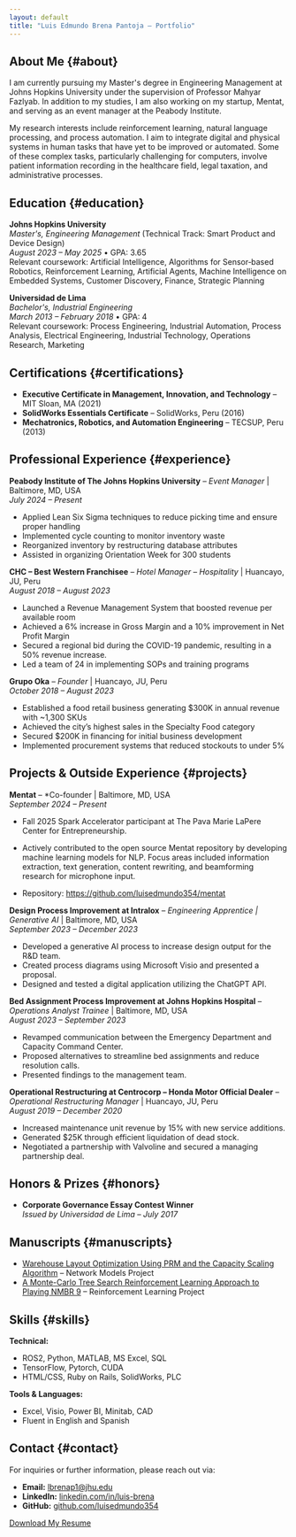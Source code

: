 ```yaml
---
layout: default
title: "Luis Edmundo Brena Pantoja – Portfolio"
---
```

## About Me {#about}

I am currently pursuing my Master's degree in Engineering Management at Johns Hopkins University under the supervision of Professor Mahyar Fazlyab. In addition to my studies, I am also working on my startup, Mentat, and serving as an event manager at the Peabody Institute.

My research interests include reinforcement learning, natural language processing, and process automation. I aim to integrate digital and physical systems in human tasks that have yet to be improved or automated. Some of these complex tasks, particularly challenging for computers, involve patient information recording in the healthcare field, legal taxation, and administrative processes.

## Education {#education}

**Johns Hopkins University**  
*Master's, Engineering Management* (Technical Track: Smart Product and Device Design)  
_August 2023 – May 2025_ • GPA: 3.65  
Relevant coursework: Artificial Intelligence, Algorithms for Sensor‑based Robotics, Reinforcement Learning, Artificial Agents, Machine Intelligence on Embedded Systems, Customer Discovery, Finance, Strategic Planning

**Universidad de Lima**  
*Bachelor's, Industrial Engineering*  
_March 2013 – February 2018_ • GPA: 4  
Relevant coursework: Process Engineering, Industrial Automation, Process Analysis, Electrical Engineering, Industrial Technology, Operations Research, Marketing

## Certifications {#certifications}

- **Executive Certificate in Management, Innovation, and Technology** – MIT Sloan, MA (2021)
- **SolidWorks Essentials Certificate** – SolidWorks, Peru (2016)
- **Mechatronics, Robotics, and Automation Engineering** – TECSUP, Peru (2013)

## Professional Experience {#experience}

**Peabody Institute of The Johns Hopkins University** – *Event Manager* | Baltimore, MD, USA  
_July 2024 – Present_  

- Applied Lean Six Sigma techniques to reduce picking time and ensure proper handling
- Implemented cycle counting to monitor inventory waste
- Reorganized inventory by restructuring database attributes
- Assisted in organizing Orientation Week for 300 students

**CHC – Best Western Franchisee** – *Hotel Manager – Hospitality* | Huancayo, JU, Peru  
_August 2018 – August 2023_  

- Launched a Revenue Management System that boosted revenue per available room
- Achieved a 6% increase in Gross Margin and a 10% improvement in Net Profit Margin
- Secured a regional bid during the COVID-19 pandemic, resulting in a 50% revenue increase.
- Led a team of 24 in implementing SOPs and training programs

**Grupo Oka** – *Founder* | Huancayo, JU, Peru  
_October 2018 – August 2023_  

- Established a food retail business generating $300K in annual revenue with ~1,300 SKUs
- Achieved the city’s highest sales in the Specialty Food category
- Secured $200K in financing for initial business development
- Implemented procurement systems that reduced stockouts to under 5%

## Projects & Outside Experience {#projects}

**Mentat** – *Co-founder | Baltimore, MD, USA  
_September 2024 – Present_

- Fall 2025 Spark Accelerator participant at The Pava Marie LaPere Center for Entrepreneurship.

- Actively contributed to the open source Mentat repository by developing machine learning models for NLP. Focus areas included information extraction, text generation, content rewriting, and beamforming research for microphone input.

- Repository: https://github.com/luisedmundo354/mentat

**Design Process Improvement at Intralox** – *Engineering Apprentice | Generative AI* | Baltimore, MD, USA  
_September 2023 – December 2023_  

- Developed a generative AI process to increase design output for the R&D team.
- Created process diagrams using Microsoft Visio and presented a proposal.
- Designed and tested a digital application utilizing the ChatGPT API.

**Bed Assignment Process Improvement at Johns Hopkins Hospital** – *Operations Analyst Trainee* | Baltimore, MD, USA  
_August 2023 – September 2023_  

- Revamped communication between the Emergency Department and Capacity Command Center.
- Proposed alternatives to streamline bed assignments and reduce resolution calls.
- Presented findings to the management team.

**Operational Restructuring at Centrocorp – Honda Motor Official Dealer** – *Operational Restructuring Manager* | Huancayo, JU, Peru  
_August 2019 – December 2020_  

- Increased maintenance unit revenue by 15% with new service additions.
- Generated $25K through efficient liquidation of dead stock.
- Negotiated a partnership with Valvoline and secured a managing partnership deal.

## Honors & Prizes {#honors}

- **Corporate Governance Essay Contest Winner**  
  *Issued by Universidad de Lima – July 2017*

## Manuscripts {#manuscripts}

- [Warehouse Layout Optimization Using PRM and the Capacity
 Scaling Algorithm](assets/optimization.pdf) – Network Models Project
- [A Monte-Carlo Tree Search Reinforcement
Learning Approach to Playing NMBR 9](assets/rl.pdf) – Reinforcement Learning Project

## Skills {#skills}

**Technical:**  

- ROS2, Python, MATLAB, MS Excel, SQL
- TensorFlow, Pytorch, CUDA
- HTML/CSS, Ruby on Rails, SolidWorks, PLC  

**Tools & Languages:**  

- Excel, Visio, Power BI, Minitab, CAD  
- Fluent in English and Spanish

## Contact {#contact}

For inquiries or further information, please reach out via:

- **Email:** [lbrenap1@jhu.edu](mailto:lbrenap1@jhu.edu)  
- **LinkedIn:** [linkedin.com/in/luis-brena](https://www.linkedin.com/in/luis-brena/)  
- **GitHub:** [github.com/luisedmundo354](https://github.com/luisedmundo354)

[Download My Resume](assets/resume.pdf)

